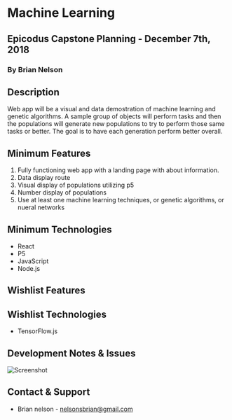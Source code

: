 # Machine Learning

## Epicodus Capstone Planning - December 7th, 2018

### By **Brian Nelson**

## Description

Web app will be a visual and data demostration of machine learning and genetic algorithms. A sample group of objects will perform tasks and then the populations will generate new populations to try to perform those same tasks or better. The goal is to have each generation perform better overall.

## Minimum Features

1. Fully functioning web app with a landing page with about information.
2. Data display route
3. Visual display of populations utilizing p5
4. Number display of populations
5. Use at least one machine learning techniques, or genetic algorithms, or nueral networks

## Minimum Technologies

* React
* P5
* JavaScript
* Node.js

## Wishlist Features


## Wishlist Technologies
* TensorFlow.js

## Development Notes & Issues

![Screenshot](./src/assets/img/Chart.png)


## Contact & Support

* Brian nelson - nelsonsbrian@gmail.com
